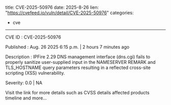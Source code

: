  
title: CVE-2025-50976
date: 2025-8-26
lien: "https://cvefeed.io/vuln/detail/CVE-2025-50976"
categories:
  - cve
---

CVE ID : CVE-2025-50976

Published :  Aug. 26
2025
6:15 p.m. | 2 hours
7 minutes ago

Description : IPFire 2.29 DNS management interface (dns.cgi) fails to properly sanitize user-supplied input in the NAMESERVER
REMARK
and TLS_HOSTNAME query parameters
resulting in a reflected cross-site scripting (XSS) vulnerability.

Severity: 0.0 | NA

Visit the link for more details
such as CVSS details
affected products
timeline
and more...

